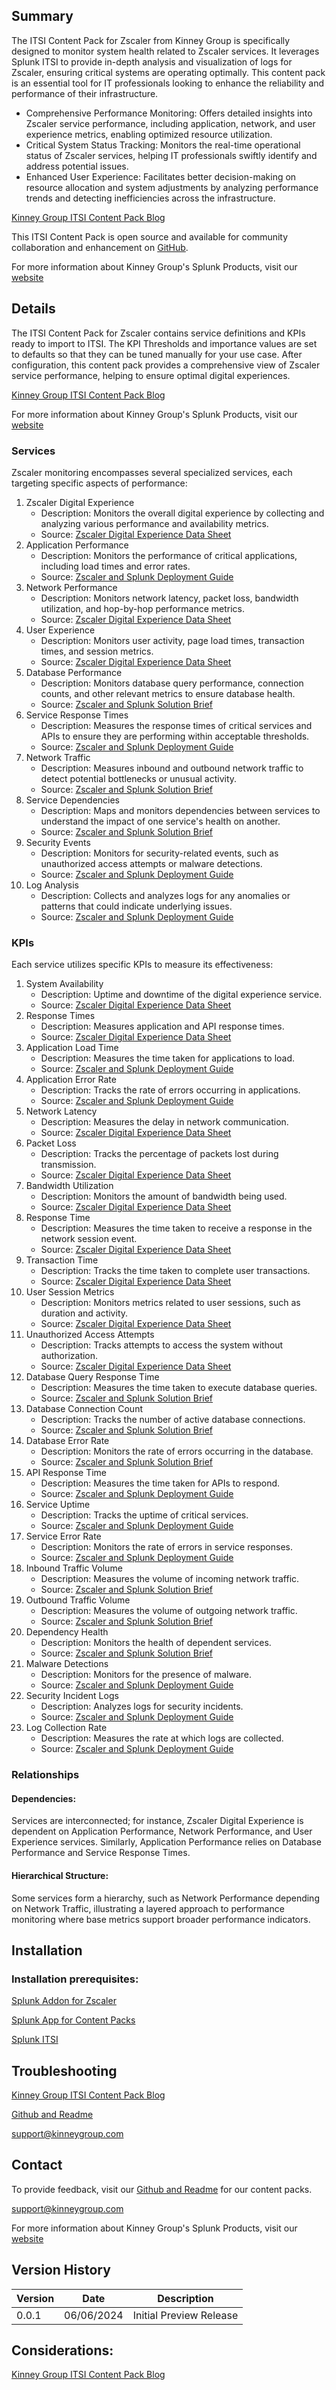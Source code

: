 ## Summary
The ITSI Content Pack for Zscaler from Kinney Group is specifically designed to monitor system health related to Zscaler services. It leverages Splunk ITSI to provide in-depth analysis and visualization of logs for Zscaler, ensuring critical systems are operating optimally. This content pack is an essential tool for IT professionals looking to enhance the reliability and performance of their infrastructure.

* Comprehensive Performance Monitoring: Offers detailed insights into Zscaler service performance, including application, network, and user experience metrics, enabling optimized resource utilization.
* Critical System Status Tracking: Monitors the real-time operational status of Zscaler services, helping IT professionals swiftly identify and address potential issues.
* Enhanced User Experience: Facilitates better decision-making on resource allocation and system adjustments by analyzing performance trends and detecting inefficiencies across the infrastructure.

[Kinney Group ITSI Content Pack Blog](https://kinneygroup.com/blog/installing-itsi-content-packs/)

This ITSI Content Pack is open source and available for community collaboration and enhancement on [GitHub](https://www.github.com/kinneygroup).

For more information about Kinney Group's Splunk Products, visit our [website](https://kinneygroup.com/atlas)

## Details
The ITSI Content Pack for Zscaler contains service definitions and KPIs ready to import to ITSI. The KPI Thresholds and importance values are set to defaults so that they can be tuned manually for your use case. After configuration, this content pack provides a comprehensive view of Zscaler service performance, helping to ensure optimal digital experiences.

[Kinney Group ITSI Content Pack Blog](https://kinneygroup.com/blog/installing-itsi-content-packs/)

For more information about Kinney Group's Splunk Products, visit our [website](https://kinneygroup.com/atlas)

### Services
Zscaler monitoring encompasses several specialized services, each targeting specific aspects of performance:

1. Zscaler Digital Experience
    * Description: Monitors the overall digital experience by collecting and analyzing various performance and availability metrics.
    * Source: [Zscaler Digital Experience Data Sheet](https://www.zscaler.com/resources/data-sheets/zscaler-digital-experience.pdf)
2. Application Performance
    * Description: Monitors the performance of critical applications, including load times and error rates.
    * Source: [Zscaler and Splunk Deployment Guide](https://help.zscaler.com/downloads/zscaler-technology-partners/operations/zscaler-and-splunk-deployment-guide/Zscaler-Splunk-Deployment-Guide-FINAL.pdf)
3. Network Performance
    * Description: Monitors network latency, packet loss, bandwidth utilization, and hop-by-hop performance metrics.
    * Source: [Zscaler Digital Experience Data Sheet](https://www.zscaler.com/resources/data-sheets/zscaler-digital-experience.pdf)
4. User Experience
    * Description: Monitors user activity, page load times, transaction times, and session metrics.
    * Source: [Zscaler Digital Experience Data Sheet](https://www.zscaler.com/resources/data-sheets/zscaler-digital-experience.pdf)
5. Database Performance
    * Description: Monitors database query performance, connection counts, and other relevant metrics to ensure database health.
    * Source: [Zscaler and Splunk Solution Brief](https://www.zscaler.com/resources/solution-briefs/partner-splunk.pdf)
6. Service Response Times
    * Description: Measures the response times of critical services and APIs to ensure they are performing within acceptable thresholds.
    * Source: [Zscaler and Splunk Deployment Guide](https://help.zscaler.com/downloads/zscaler-technology-partners/operations/zscaler-and-splunk-deployment-guide/Zscaler-Splunk-Deployment-Guide-FINAL.pdf)
7. Network Traffic
    * Description: Measures inbound and outbound network traffic to detect potential bottlenecks or unusual activity.
    * Source: [Zscaler and Splunk Solution Brief](https://www.zscaler.com/resources/solution-briefs/partner-splunk.pdf)
8. Service Dependencies
    * Description: Maps and monitors dependencies between services to understand the impact of one service's health on another.
    * Source: [Zscaler and Splunk Solution Brief](https://www.zscaler.com/resources/solution-briefs/partner-splunk.pdf)
9. Security Events
    * Description: Monitors for security-related events, such as unauthorized access attempts or malware detections.
    * Source: [Zscaler and Splunk Deployment Guide](https://help.zscaler.com/downloads/zscaler-technology-partners/operations/zscaler-and-splunk-deployment-guide/Zscaler-Splunk-Deployment-Guide-FINAL.pdf)
10. Log Analysis
    * Description: Collects and analyzes logs for any anomalies or patterns that could indicate underlying issues.
    * Source: [Zscaler and Splunk Deployment Guide](https://help.zscaler.com/downloads/zscaler-technology-partners/operations/zscaler-and-splunk-deployment-guide/Zscaler-Splunk-Deployment-Guide-FINAL.pdf)

### KPIs
Each service utilizes specific KPIs to measure its effectiveness:

1. System Availability
    * Description: Uptime and downtime of the digital experience service.
    * Source: [Zscaler Digital Experience Data Sheet](https://www.zscaler.com/resources/data-sheets/zscaler-digital-experience.pdf)
2. Response Times
    * Description: Measures application and API response times.
    * Source: [Zscaler Digital Experience Data Sheet](https://www.zscaler.com/resources/data-sheets/zscaler-digital-experience.pdf)
3. Application Load Time
    * Description: Measures the time taken for applications to load.
    * Source: [Zscaler and Splunk Deployment Guide](https://help.zscaler.com/downloads/zscaler-technology-partners/operations/zscaler-and-splunk-deployment-guide/Zscaler-Splunk-Deployment-Guide-FINAL.pdf)
4. Application Error Rate
    * Description: Tracks the rate of errors occurring in applications.
    * Source: [Zscaler and Splunk Deployment Guide](https://help.zscaler.com/downloads/zscaler-technology-partners/operations/zscaler-and-splunk-deployment-guide/Zscaler-Splunk-Deployment-Guide-FINAL.pdf)
5. Network Latency
    * Description: Measures the delay in network communication.
    * Source: [Zscaler Digital Experience Data Sheet](https://www.zscaler.com/resources/data-sheets/zscaler-digital-experience.pdf)
6. Packet Loss
    * Description: Tracks the percentage of packets lost during transmission.
    * Source: [Zscaler Digital Experience Data Sheet](https://www.zscaler.com/resources/data-sheets/zscaler-digital-experience.pdf)
7. Bandwidth Utilization
    * Description: Monitors the amount of bandwidth being used.
    * Source: [Zscaler Digital Experience Data Sheet](https://www.zscaler.com/resources/data-sheets/zscaler-digital-experience.pdf)
8. Response Time
    * Description: Measures the time taken to receive a response in the network session event.
    * Source: [Zscaler Digital Experience Data Sheet](https://www.zscaler.com/resources/data-sheets/zscaler-digital-experience.pdf)
9. Transaction Time
    * Description: Tracks the time taken to complete user transactions.
    * Source: [Zscaler Digital Experience Data Sheet](https://www.zscaler.com/resources/data-sheets/zscaler-digital-experience.pdf)
10. User Session Metrics
    * Description: Monitors metrics related to user sessions, such as duration and activity.
    * Source: [Zscaler Digital Experience Data Sheet](https://www.zscaler.com/resources/data-sheets/zscaler-digital-experience.pdf)
11. Unauthorized Access Attempts
    * Description: Tracks attempts to access the system without authorization.
    * Source: [Zscaler Digital Experience Data Sheet](https://www.zscaler.com/resources/data-sheets/zscaler-digital-experience.pdf)
12. Database Query Response Time
    * Description: Measures the time taken to execute database queries.
    * Source: [Zscaler and Splunk Solution Brief](https://www.zscaler.com/resources/solution-briefs/partner-splunk.pdf)
13. Database Connection Count
    * Description: Tracks the number of active database connections.
    * Source: [Zscaler and Splunk Solution Brief](https://www.zscaler.com/resources/solution-briefs/partner-splunk.pdf)
14. Database Error Rate
    * Description: Monitors the rate of errors occurring in the database.
    * Source: [Zscaler and Splunk Solution Brief](https://www.zscaler.com/resources/solution-briefs/partner-splunk.pdf)
15. API Response Time
    * Description: Measures the time taken for APIs to respond.
    * Source: [Zscaler and Splunk Deployment Guide](https://help.zscaler.com/downloads/zscaler-technology-partners/operations/zscaler-and-splunk-deployment-guide/Zscaler-Splunk-Deployment-Guide-FINAL.pdf)
16. Service Uptime
    * Description: Tracks the uptime of critical services.
    * Source: [Zscaler and Splunk Deployment Guide](https://help.zscaler.com/downloads/zscaler-technology-partners/operations/zscaler-and-splunk-deployment-guide/Zscaler-Splunk-Deployment-Guide-FINAL.pdf)
17. Service Error Rate
    * Description: Monitors the rate of errors in service responses.
    * Source: [Zscaler and Splunk Deployment Guide](https://help.zscaler.com/downloads/zscaler-technology-partners/operations/zscaler-and-splunk-deployment-guide/Zscaler-Splunk-Deployment-Guide-FINAL.pdf)
18. Inbound Traffic Volume
    * Description: Measures the volume of incoming network traffic.
    * Source: [Zscaler and Splunk Solution Brief](https://www.zscaler.com/resources/solution-briefs/partner-splunk.pdf)
19. Outbound Traffic Volume
    * Description: Measures the volume of outgoing network traffic.
    * Source: [Zscaler and Splunk Solution Brief](https://www.zscaler.com/resources/solution-briefs/partner-splunk.pdf)
20. Dependency Health
    * Description: Monitors the health of dependent services.
    * Source: [Zscaler and Splunk Solution Brief](https://www.zscaler.com/resources/solution-briefs/partner-splunk.pdf)
21. Malware Detections
    * Description: Monitors for the presence of malware.
    * Source: [Zscaler and Splunk Deployment Guide](https://help.zscaler.com/downloads/zscaler-technology-partners/operations/zscaler-and-splunk-deployment-guide/Zscaler-Splunk-Deployment-Guide-FINAL.pdf)
22. Security Incident Logs
    * Description: Analyzes logs for security incidents.
    * Source: [Zscaler and Splunk Deployment Guide](https://help.zscaler.com/downloads/zscaler-technology-partners/operations/zscaler-and-splunk-deployment-guide/Zscaler-Splunk-Deployment-Guide-FINAL.pdf)
23. Log Collection Rate
    * Description: Measures the rate at which logs are collected.
    * Source: [Zscaler and Splunk Deployment Guide](https://help.zscaler.com/downloads/zscaler-technology-partners/operations/zscaler-and-splunk-deployment-guide/Zscaler-Splunk-Deployment-Guide-FINAL.pdf)

### Relationships
#### Dependencies:
Services are interconnected; for instance, Zscaler Digital Experience is dependent on Application Performance, Network Performance, and User Experience services. Similarly, Application Performance relies on Database Performance and Service Response Times.

#### Hierarchical Structure:
Some services form a hierarchy, such as Network Performance depending on Network Traffic, illustrating a layered approach to performance monitoring where base metrics support broader performance indicators.

## Installation

### Installation prerequisites:

[Splunk Addon for Zscaler](https://splunkbase.splunk.com/app/3865)

[Splunk App for Content Packs](https://splunkbase.splunk.com/app/5391)

[Splunk ITSI](https://www.splunk.com/en_us/products/it-service-intelligence.html)

## Troubleshooting

[Kinney Group ITSI Content Pack Blog](https://kinneygroup.com/blog/installing-itsi-content-packs/)

[Github and Readme](https://www.github.com/kinneygroup)

support@kinneygroup.com

## Contact

To provide feedback, visit our [Github and Readme](https://www.github.com/kinneygroup) for our content packs.

support@kinneygroup.com

For more information about Kinney Group's Splunk Products, visit our [website](https://kinneygroup.com/atlas)

## Version History

| Version | Date  | Description               |
|---------|-------|---------------------------|
| 0.0.1   | 06/06/2024 | Initial Preview Release   |

## Considerations:

[Kinney Group ITSI Content Pack Blog](https://kinneygroup.com/blog/installing-itsi-content-packs/)